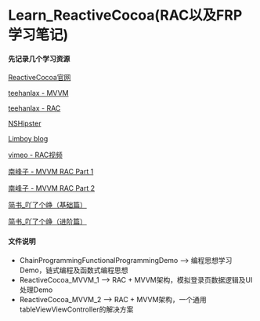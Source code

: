 # Learn_ReactiveCocoa(RAC以及FRP学习笔记)


#### 先记录几个学习资源

[ReactiveCocoa官网](https://github.com/ReactiveCocoa/ReactiveCocoa)
 
[teehanlax - MVVM](http://www.teehanlax.com/blog/model-view-viewmodel-for-ios)
 
[teehanlax - RAC](http://www.teehanlax.com/blog/getting-started-with-reactivecocoa)
 
[NSHipster](http://nshipster.cn/reactivecocoa)
 
[Limboy blog](http://limboy.me)
 
[vimeo - RAC视频](https://vimeo.com/65637501) 
   
[南峰子 - MVVM RAC Part 1](http://southpeak.github.io/blog/2014/08/08/mvvmzhi-nan-yi-:flickrsou-suo-shi-li)

[南峰子 - MVVM RAC Part 2](http://southpeak.github.io/blog/2014/08/02/reactivecocoazhi-nan-er-:twittersou-suo-shi-li)
 
[简书_吖了个峥（基础篇）](http://www.jianshu.com/p/87ef6720a096)

[简书_吖了个峥（进阶篇）](http://www.jianshu.com/p/e10e5ca413b7)


#### 文件说明
* ChainProgrammingFunctionalProgrammingDemo --> 编程思想学习Demo，链式编程及函数式编程思想
* ReactiveCocoa_MVVM_1 --> RAC + MVVM架构，模拟登录页数据逻辑及UI处理Demo
* ReactiveCocoa_MVVM_2 --> RAC + MVVM架构，一个通用tableViewViewController的解决方案